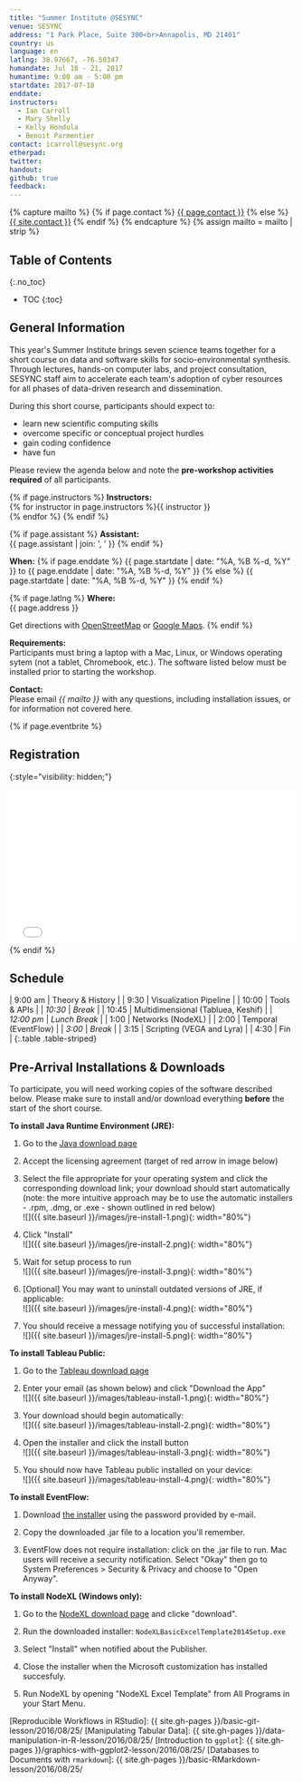 ```yaml
---
title: "Summer Institute @SESYNC"
venue: SESYNC
address: "1 Park Place, Suite 300<br>Annapolis, MD 21401"
country: us
language: en
latlng: 38.97667, -76.50347
humandate: Jul 18 - 21, 2017
humantime: 9:00 am - 5:00 pm
startdate: 2017-07-18
enddate:
instructors:
  - Ian Carroll
  - Mary Shelly
  - Kelly Hondula
  - Benoit Parmentier
contact: icarroll@sesync.org
etherpad:
twitter:
handout:
github: true
feedback:
---
```


<!---Capture additional variables.-->

{% capture mailto %}
{% if page.contact %}
  <a href='mailto:{{page.contact}}'>{{ page.contact }}</a>
{% else %}
  <a href='mailto:{{site.contact}}'>{{ site.contact }}</a>
{% endif %}
{% endcapture %}
{% assign mailto = mailto | strip %}

[//]: # " Edit the values in the parameter block above to be appropriate for your bootcamp. "
[//]: # " Please use three-letter month names for the 'humandate' field. "

## Table of Contents
{:.no_toc}

* TOC
{:toc}

## General Information

This year's Summer Institute brings seven science teams together for a short course on data and software skills for socio-environmental synthesis. Through lectures, hands-on computer labs, and project consultation, SESYNC staff aim to accelerate each team's adoption of cyber resources for all phases of data-driven research and dissemination.

During this short course, participants should expect to:

- learn new scientific computing skills
- overcome specific or conceptual project hurdles
- gain coding confidence
- have fun

Please review the agenda below and note the **pre-workshop activities required** of all participants.

[//]: # " This block displays the instructors' names if they are available. "

{% if page.instructors %}
**Instructors:**  
{%
  for instructor in page.instructors
  %}{{ instructor }}  
  {% endfor
%}
{% endif %}

{% if page.assistant %}
**Assistant:**  
{{ page.assistant | join: ', ' }}
{% endif %}

[//]: # " Modify this block to reflect the target audience for your bootcamp. "
[//]: # " In particular, if it is only open to people from a particular institution, "
[//]: # " or if specialized prerequisite knowledge is required, please mention that. "

**When:**  {%
if page.enddate
  %} {{ page.startdate | date: "%A, %B %-d, %Y" }} to {{ page.enddate | date: "%A, %B %-d, %Y" }} {%
else
  %} {{ page.startdate | date: "%A, %B %-d, %Y" }} {%
endif
%}

[//]: # " This block displays the address and links to a map showing directions. "
{% if page.latlng %}
**Where:**  
{{ page.address }}
  
Get directions with
<a href="//www.openstreetmap.org/?mlat={{ page.latlng | replace:',','&mlon=' }}&zoom=16">OpenStreetMap</a> or
<a href="//maps.google.com/maps?q={{ page.latlng }}">Google Maps</a>.
{% endif %}

[//]: # " Modify the block below if there are any special requirements. "

**Requirements:**  
Participants must bring a laptop with a Mac, Linux, or Windows operating sytem (not a tablet, Chromebook, etc.). The software listed below must be installed prior to starting the workshop.

[//]: # " The following block automatically inserts a contact email address if one has been specified for the page. "
[//]: # " If one hasn't, this block inserts the generic contact address for Software Carpentry. "

**Contact:**  
Please email *{{ mailto }}* with any questions, including installation issues, or for information not covered here.

{% if page.eventbrite %}
## Registration
{:style="visibility: hidden;"}

<iframe
  src="//eventbrite.com/tickets-external?eid={{ page.eventbrite }}&ref=etckt"
  frameborder="0" height="275" width="100%"
  vspace="0" hspace="0" marginheight="5" marginwidth="5"
  scrolling="auto" allowtransparency="true">
</iframe>
{% endif %}

[//]: # " Edit this block to show the syllabus and schedule for your bootcamp. "

## Schedule

|    9:00 am | Theory & History                      |
|       9:30 | Visualization Pipeline                |
|      10:00 | Tools & APIs                          |
|    *10:30* | *Break*                               |
|      10:45 | Multidimensional (Tabluea, Keshif)    |
| *12:00 pm* | *Lunch Break*                         |
|       1:00 | Networks (NodeXL)                     |
|       2:00 | Temporal (EventFlow)                  |
|     *3:00* | *Break*                               |
|       3:15 | Scripting (VEGA and Lyra)             |
|       4:30 | Fin                                   |
{:.table .table-striped}

[//]: # " Edit the setup instructions in _includes/setup.html to reflect your bootcamp. "
[//]: # " (In particular, most bootcamps teach either Python or R, not both.) "

## Pre-Arrival Installations & Downloads

To participate, you will need working copies of the software described below.
Please make sure to install and/or download everything **before** the start of the short course.

**To install Java Runtime Environment (JRE):**

1. Go to the [Java download page](http://www.oracle.com/technetwork/java/javase/downloads/jre8-downloads-2133155.html)

1. Accept the licensing agreement (target of red arrow in image below)

1. Select the file appropriate for your operating system and click the corresponding download link; your download should start automatically (note: the more intuitive approach may be to use the automatic installers - .rpm, .dmg, or .exe - shown outlined in red below)  
![]({{ site.baseurl }}/images/jre-install-1.png){: width="80%"}

1. Click "Install"  
![]({{ site.baseurl }}/images/jre-install-2.png){: width="80%"}

1. Wait for setup process to run  
![]({{ site.baseurl }}/images/jre-install-3.png){: width="80%"}

1. [Optional] You may want to uninstall outdated versions of JRE, if applicable:  
![]({{ site.baseurl }}/images/jre-install-4.png){: width="80%"}

1. You should receive a message notifying you of successful installation:  
![]({{ site.baseurl }}/images/jre-install-5.png){: width="80%"}

**To install Tableau Public:**

1. Go to the [Tableau download page](https://public.tableau.com/s/download?)

1. Enter your email (as shown below) and click "Download the App"  
![]({{ site.baseurl }}/images/tableau-install-1.png){: width="80%"}

1. Your download should begin automatically:  
![]({{ site.baseurl }}/images/tableau-install-2.png){: width="80%"}

1. Open the installer and click the install button  
![]({{ site.baseurl }}/images/tableau-install-3.png){: width="80%"}

1. You should now have Tableau public installed on your device:  
![]({{ site.baseurl }}/images/tableau-install-4.png){: width="80%"}

**To install EventFlow:**

1. Download [the installer](http://sesync.us/h0) using the password provided by e-mail.

1. Copy the downloaded .jar file to a location you'll remember.

1. EventFlow does not require installation: click on the .jar file to run. Mac users will receive a security notification. Select "Okay" then go to System Preferences > Security & Privacy and choose to "Open Anyway".

**To install NodeXL (Windows only):**

1. Go to the [NodeXL download page](https://nodexl.codeplex.com/) and clicke "download".

1. Run the downloaded installer: `NodeXLBasicExcelTemplate2014Setup.exe`

1. Select "Install" when notified about the Publisher.

1. Close the installer when the Microsoft customization has installed succesfuly.

1. Run NodeXL by opening "NodeXL Excel Template" from All Programs in your Start Menu.

[//]: # " Links by reference "

[Reproducible Workflows in RStudio]: {{ site.gh-pages }}/basic-git-lesson/2016/08/25/
[Manipulating Tabular Data]: {{ site.gh-pages }}/data-manipulation-in-R-lesson/2016/08/25/
[Introduction to `ggplot`]: {{ site.gh-pages }}/graphics-with-ggplot2-lesson/2016/08/25/
[Databases to Documents with `rmarkdown`]: {{ site.gh-pages }}/basic-RMarkdown-lesson/2016/08/25/
